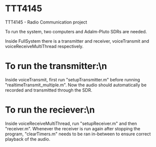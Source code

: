 # TTT4145
TTT4145 - Radio Communication project

To run the system, two computers and Adalm-Pluto SDRs are needed.

Inside FullSystem there is a transmitter and receiver, voiceTransmit and voiceReceiveMultiThread respectively.

# To run the transmitter:\n
  Inside voiceTransmit, first run "setupTransmitter.m" before running "realtimeTransmit_multiple.m".
  Now the audio should automatically be recorded and transmitted through the SDR.

# To run the reciever:\n
  Inside voiceReceiveMultiThread, run "setupReceiver.m" and then "receiver.m".
  Whenever the receiver is run again after stopping the program, "clearTimers.m" needs to be ran in-between to ensure correct playback of the audio.

